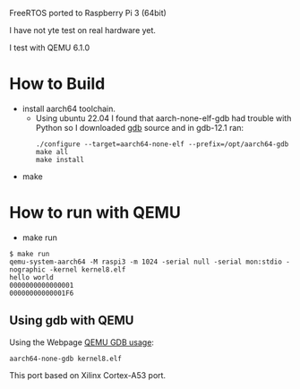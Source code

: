 FreeRTOS ported to Raspberry Pi 3 (64bit)

I have not yte test on real hardware yet.

I test with QEMU 6.1.0

# How to Build

* install aarch64 toolchain.
  * Using ubuntu 22.04 I found that aarch-none-elf-gdb had trouble with Python so I downloaded [gdb](https://ftp.gnu.org/gnu/gdb/gdb-12.1.tar.xz) source and in gdb-12.1 ran:
    ~~~
    ./configure --target=aarch64-none-elf --prefix=/opt/aarch64-gdb
    make all
    make install
    ~~~
* make

# How to run with QEMU

* make run
```
$ make run
qemu-system-aarch64 -M raspi3 -m 1024 -serial null -serial mon:stdio -nographic -kernel kernel8.elf
hello world
0000000000000001
00000000000001F6
```
## Using gdb with QEMU
Using the Webpage [QEMU GDB usage](https://qemu-project.gitlab.io/qemu/system/gdb.html):
~~~
aarch64-none-gdb kernel8.elf
~~~


This port based on Xilinx Cortex-A53 port.


